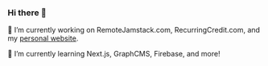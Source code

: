 ### Hi there 👋

🔭 I’m currently working on RemoteJamstack.com, RecurringCredit.com, and my [personal website](https://chrishrtmn.com).

🌱 I’m currently learning Next.js, GraphCMS, Firebase, and more!
